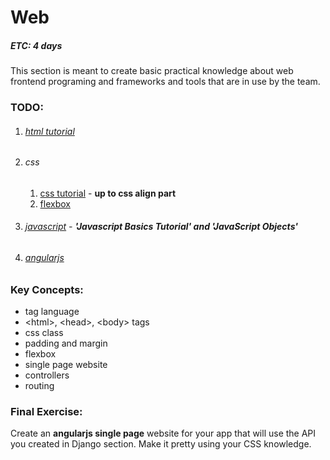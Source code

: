 # Web
##### ETC: 4 days
This section is meant to create basic practical knowledge about web frontend programing and 
frameworks and tools that are in use by the team. 

### TODO:
1. ###### [html tutorial](https://www.tutorialspoint.com/html/html_quick_guide.htm)
2. ###### css
    1. [css tutorial](https://www.w3schools.com/css/) - **up to css align part**
    2. [flexbox](https://internetingishard.com/html-and-css/flexbox/)
3. ###### [javascript](https://www.tutorialspoint.com/javascript/index.htm) - **'Javascript Basics Tutorial' and 'JavaScript Objects'**
4. ###### [angularjs](https://www.w3schools.com/angular)

### Key Concepts:
-   tag language
-   \<html>, \<head>, \<body> tags
-   css class
-   padding and margin
-   flexbox
-   single page website
-   controllers
-   routing

    
### Final Exercise:
Create an **angularjs single page** website for your app that will use the API you created in Django section.
Make it pretty using your CSS knowledge.
